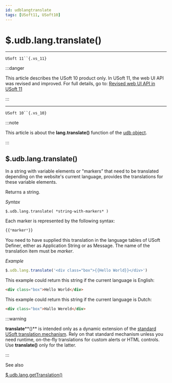 ```yaml
---
id: udblangtranslate
tags: [USoft11, USoft10]
---
```

# $.udb.lang.translate()



----

`USoft 11``{.vs_11}`


:::danger

This article describes the USoft 10 product only.
In USoft 11, the web UI API was revised and improved. For full details, go to:
[Revised web UI API in USoft 11](/Web_and_app_UIs/UDB_udb/Revised_web_UI_API_in_USoft_11.md)

:::

----

`USoft 10``{.vs_10}`


:::note

This article is about the **lang.translate()** function of the [udb object](/Web_and_app_UIs/UDB_udb).

:::

## **$.udb.lang.translate()**

In a string with variable elements or "markers” that need to be translated depending on the website's current language, provides the translations for these variable elements.

Returns a string.

*Syntax*

```
$.udb.lang.translate( *string-with-markers* )
```

Each marker is represented by the following syntax:

```javascript
{{*marker*}}
```

You need to have supplied this translation in the language tables of USoft Definer, either as Application String or as Message. The name of the translation item must be *marker*.

*Example*

```javascript
$.udb.lang.translate('<div class="box">{{Hello World}}</div>')
```

This example could return this string if the current language is English:

```html
<div class="box">Hello World</div>
```

This example could return this string if the current language is Dutch:

```html
<div class="box">Hallo Wereld</div>
```


:::warning

**translate****()** is intended only as a dynamic extension of the [standard USoft translation mechanism](/Modeller_and_Rules_Engine/Localising_your_application/Localisation_system_languages_translations_and_regional_settings.md). Rely on that standard mechanism unless you need runtime, on-the-fly translations for custom alerts or HTML controls. Use **translate()** only for the latter.

:::

See also

[$.udb.lang.getTranslation()](/Web_and_app_UIs/UDB_udb/udblanggetTranslation.md)